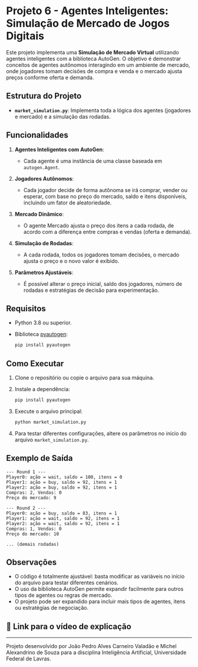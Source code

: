 # Projeto 6 - Agentes Inteligentes: Simulação de Mercado de Jogos Digitais

Este projeto implementa uma **Simulação de Mercado Virtual** utilizando agentes inteligentes com a biblioteca AutoGen. O objetivo é demonstrar conceitos de agentes autônomos interagindo em um ambiente de mercado, onde jogadores tomam decisões de compra e venda e o mercado ajusta preços conforme oferta e demanda.

## Estrutura do Projeto

- **`market_simulation.py`**: Implementa toda a lógica dos agentes (jogadores e mercado) e a simulação das rodadas.

## Funcionalidades

1. **Agentes Inteligentes com AutoGen**:

   - Cada agente é uma instância de uma classe baseada em `autogen.Agent`.

2. **Jogadores Autônomos**:

   - Cada jogador decide de forma autônoma se irá comprar, vender ou esperar, com base no preço do mercado, saldo e itens disponíveis, incluindo um fator de aleatoriedade.

3. **Mercado Dinâmico**:

   - O agente Mercado ajusta o preço dos itens a cada rodada, de acordo com a diferença entre compras e vendas (oferta e demanda).

4. **Simulação de Rodadas**:

   - A cada rodada, todos os jogadores tomam decisões, o mercado ajusta o preço e o novo valor é exibido.

5. **Parâmetros Ajustáveis**:
   - É possível alterar o preço inicial, saldo dos jogadores, número de rodadas e estratégias de decisão para experimentação.

## Requisitos

- Python 3.8 ou superior.
- Biblioteca [pyautogen](https://pypi.org/project/pyautogen/):

  ```bash
  pip install pyautogen
  ```

## Como Executar

1. Clone o repositório ou copie o arquivo para sua máquina.
2. Instale a dependência:

   ```bash
   pip install pyautogen
   ```
3. Execute o arquivo principal:

   ```bash
   python market_simulation.py
   ```
4. Para testar diferentes configurações, altere os parâmetros no início do arquivo `market_simulation.py`.

## Exemplo de Saída

```
--- Round 1 ---
Player0: ação = wait, saldo = 100, itens = 0
Player1: ação = buy, saldo = 92, itens = 1
Player2: ação = buy, saldo = 92, itens = 1
Compras: 2, Vendas: 0
Preço do mercado: 9

--- Round 2 ---
Player0: ação = buy, saldo = 83, itens = 1
Player1: ação = wait, saldo = 92, itens = 1
Player2: ação = wait, saldo = 92, itens = 1
Compras: 1, Vendas: 0
Preço do mercado: 10

... (demais rodadas)
```

## Observações

- O código é totalmente ajustável: basta modificar as variáveis no início do arquivo para testar diferentes cenários.
- O uso da biblioteca AutoGen permite expandir facilmente para outros tipos de agentes ou regras de mercado.
- O projeto pode ser expandido para incluir mais tipos de agentes, itens ou estratégias de negociação.

## 🔗 Link para o vídeo de explicação

[]()

---

Projeto desenvolvido por João Pedro Alves Carneiro Valadão e Michel Alexandrino de Souza para a disciplina Inteligência Artificial, Universidade Federal de Lavras.
